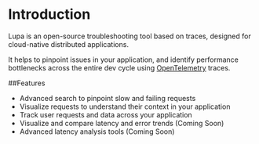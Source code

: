 # Introduction
Lupa is an open-source troubleshooting tool based on traces, designed for cloud-native distributed applications.

It helps to pinpoint issues in your application, and identify performance bottlenecks across the entire dev cycle using [OpenTelemetry](https://opentelemetry.io/) traces.

##Features
* Advanced search to pinpoint slow and failing requests
* Visualize requests to understand their context in your application
* Track user requests and data across your application
* Visualize and compare latency and error trends (Coming Soon)
* Advanced latency analysis tools (Coming Soon)

<!---%%Insert GIF Here%%--->
